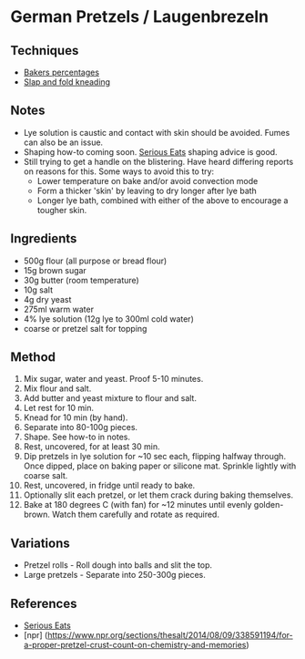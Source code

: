 # German Pretzels / Laugenbrezeln

## Techniques
- [Bakers percentages](/techniques/bakers-percentages.md)
- [Slap and fold kneading](/techniques/slap-and-fold-kneading-richard-bertinet.md)

## Notes
- Lye solution is caustic and contact with skin should be avoided. Fumes can also be an issue.
- Shaping how-to coming soon. [Serious Eats](https://www.seriouseats.com/bavarian-style-soft-pretzels-recipe-7967998#toc-techniques-for-properly-shaping-the-pretzels) shaping advice is good.
- Still trying to get a handle on the blistering. Have heard differing reports on reasons for this. Some ways to avoid this to try:
  - Lower temperature on bake and/or avoid convection mode
  - Form a thicker 'skin' by leaving to dry longer after lye bath
  - Longer lye bath, combined with either of the above to encourage a tougher skin.

## Ingredients
- 500g flour (all purpose or bread flour)
- 15g brown sugar
- 30g butter (room temperature)
- 10g salt
- 4g dry yeast
- 275ml warm water
- 4% lye solution (12g lye to 300ml cold water)
- coarse or pretzel salt for topping

## Method
1. Mix sugar, water and yeast. Proof 5-10 minutes.
2. Mix flour and salt.
3. Add butter and yeast mixture to flour and salt.
4. Let rest for 10 min.
5. Knead for 10 min (by hand).
7. Separate into 80-100g pieces.
8. Shape. See how-to in notes.
9. Rest, uncovered, for at least 30 min.
10. Dip pretzels in lye solution for ~10 sec each, flipping halfway through. Once dipped, place on baking paper or silicone mat. Sprinkle lightly with coarse salt.
11. Rest, uncovered, in fridge until ready to bake.
12. Optionally slit each pretzel, or let them crack during baking themselves.
13. Bake at 180 degrees C (with fan) for ~12 minutes until evenly golden-brown. Watch them carefully and rotate as required.

## Variations
- Pretzel rolls - Roll dough into balls and slit the top.
- Large pretzels - Separate into 250-300g pieces.

## References
- [Serious Eats](https://www.seriouseats.com/bavarian-style-soft-pretzels-recipe-7967998)
- [npr] (https://www.npr.org/sections/thesalt/2014/08/09/338591194/for-a-proper-pretzel-crust-count-on-chemistry-and-memories)
